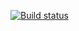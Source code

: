 [![Build status](https://ci.appveyor.com/api/projects/status/q5emmm2dvsiwi6xh?svg=true)](https://ci.appveyor.com/project/imandrik/homeworkselenide2-2)
